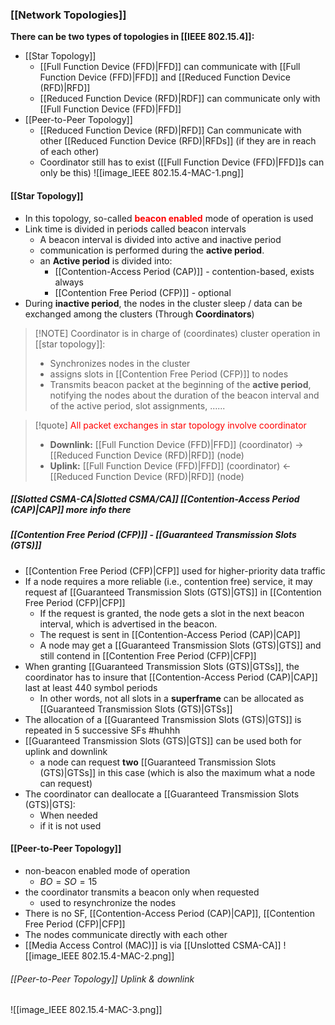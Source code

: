 ### [[Network Topologies]]
**There can be two types of topologies in [[IEEE 802.15.4]]:**
- [[Star Topology]]
	- [[Full Function Device (FFD)|FFD]] can communicate with [[Full Function Device (FFD)|FFD]] and [[Reduced Function Device (RFD)|RFD]]
	- [[Reduced Function Device (RFD)|RDF]] can communicate only with [[Full Function Device (FFD)|FFD]]
- [[Peer-to-Peer Topology]]
	- [[Reduced Function Device (RFD)|RFD]] Can communicate with other [[Reduced Function Device (RFD)|RFDs]] (if they are in reach of each other)
	- Coordinator still has to exist ([[Full Function Device (FFD)|FFD]]s can only be this)
![[image_IEEE 802.15.4-MAC-1.png]]
#### [[Star Topology]]
- In this topology, so-called <span style="font-weight:bold; color:rgb(255, 0, 0)">beacon enabled</span> mode of operation is used
- Link time is divided in periods called beacon intervals
	- A beacon interval is divided into active and inactive period
	- communication is performed during the **active period**.
	- an **Active period** is divided into:
		- [[Contention-Access Period (CAP)]] - contention-based, exists always
		- [[Contention Free Period (CFP)]] - optional
- During **inactive period**, the nodes in the cluster sleep / data can be exchanged among the clusters (Through **Coordinators**)
> [!NOTE] Coordinator is in charge of (coordinates) cluster operation in [[star topology]]:
> - Synchronizes nodes in the cluster
> - assigns slots in [[Contention Free Period (CFP)]] to nodes
> - Transmits beacon packet at the beginning of the **active period**, notifying the nodes about the duration of the beacon interval and of the active period, slot assignments, ......

> [!quote] <span style="color:rgb(255, 0, 0)">All packet exchanges in star topology involve coordinator</span>
> - **Downlink:** [[Full Function Device (FFD)|FFD]] (coordinator) $\to$ [[Reduced Function Device (RFD)|RFD]] (node)
> - **Uplink:** [[Full Function Device (FFD)|FFD]] (coordinator) $\gets$ [[Reduced Function Device (RFD)|RFD]] (node)
##### [[Slotted CSMA-CA|Slotted CSMA/CA]]   [[Contention-Access Period (CAP)|CAP]] **more info there**
##### [[Contention Free Period (CFP)]] - [[Guaranteed Transmission Slots (GTS)]]
- [[Contention Free Period (CFP)|CFP]] used for higher-priority data traffic
- If a node requires a more reliable (i.e., contention free) service, it may request af [[Guaranteed Transmission Slots (GTS)|GTS]] in [[Contention Free Period (CFP)|CFP]]
	- If the request is granted, the node gets a slot in the next beacon interval, which is advertised in the beacon.
	- The request is sent in [[Contention-Access Period (CAP)|CAP]]
	- A node may get a [[Guaranteed Transmission Slots (GTS)|GTS]] and still contend in [[Contention Free Period (CFP)|CFP]]
- When granting [[Guaranteed Transmission Slots (GTS)|GTSs]], the coordinator has to insure that [[Contention-Access Period (CAP)|CAP]] last at least 440 symbol periods
	- In other words, not all slots in a **superframe** can be allocated as [[Guaranteed Transmission Slots (GTS)|GTSs]]
- The allocation of a [[Guaranteed Transmission Slots (GTS)|GTS]] is repeated in 5 successive SFs #huhhh 
- [[Guaranteed Transmission Slots (GTS)|GTS]] can be used both for uplink and downlink
	- a node can request **two** [[Guaranteed Transmission Slots (GTS)|GTSs]] in this case (which is also the maximum what a node can request)
- The coordinator can deallocate a [[Guaranteed Transmission Slots (GTS)|GTS]:
	- When needed
	- if it is not used
#### [[Peer-to-Peer Topology]]
- non-beacon enabled mode of operation
	- $BO = SO = 15$
- the coordinator transmits a beacon only when requested
	- used to resynchronize the nodes
- There is no SF, [[Contention-Access Period (CAP)|CAP]], [[Contention Free Period (CFP)|CFP]]
- The nodes communicate directly with each other
- [[Media Access Control (MAC)]] is via [[Unslotted CSMA-CA]]
![[image_IEEE 802.15.4-MAC-2.png]]
###### [[Peer-to-Peer Topology]] Uplink & downlink
![[image_IEEE 802.15.4-MAC-3.png]]
